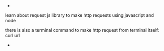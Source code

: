 *

learn about request js library to make http requests using javascript and node

there is also a terminal command to make http request from terminal itself:
curl url

*